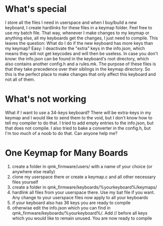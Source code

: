 # What's special

I store all the files I need in userspace and when I buy/build a new keyboard, I create hardlinks for these files in a keymap folder. Feel free to use my batch file. That way, whenever I make changes to my keymap or anything else, all my keyboards get the changes, I just need to compile. 
This leaves the question: What do I do if the new keyboard has more keys than my keymap? Easy: I deactivate the "extra" keys in the info.json, which means they will not get keycodes and will then be useless.
In case you don't know: the info.json can be found in the keyboard's root directory, which also contains another config.h and a rules.mk. The purpose of these files is that they take precedence over their siblings in the keymap directory. So this is the perfect place to make changes that only affect this keyboard and not all of them. 

# What's not working

What if I want to use a 34-keys keyboard? There will be extra-keys in my keymap and I would like to send them to the void, but I don't know how to tell my compiler to do that. I tried to add empty entries to the info.json, but that does not compile. I also tried to bake a converter in the config.h, but I'm too much of a noob to do that. Can anyone help me?

# One Keymap for Many Boards
1. create a folder in qmk_firmware/users/ with a name of your choice (or anywhere else really)
2. clone my userspace there or create a keymap.c and all other necessary files yourself
3. create a folder in qmk_firmware/keyboards/%yourkeyboard%/keymaps/
4. hardlink all files from your userspace there. Use my bat file if you want. Any change to your userspace files now apply to all your keyboards
5. if your keyboard also has 36 keys you are ready to compile
6. otherwise edit the info.json which you can find in qmk_firmware/keyboards/%yourkeyboard%/. Add // before all keys which you would like to remain unused. You are now ready to compile

<blockquote class="imgur-embed-pub" lang="en" data-id="a/7PZ0mwi" data-context="false" ><a href="//imgur.com/a/7PZ0mwi"></a></blockquote><script async src="//s.imgur.com/min/embed.js" charset="utf-8"></script>

<blockquote class="imgur-embed-pub" lang="en" data-id="a/TC9lWMd" data-context="false" ><a href="//imgur.com/a/TC9lWMd"></a></blockquote><script async src="//s.imgur.com/min/embed.js" charset="utf-8"></script>